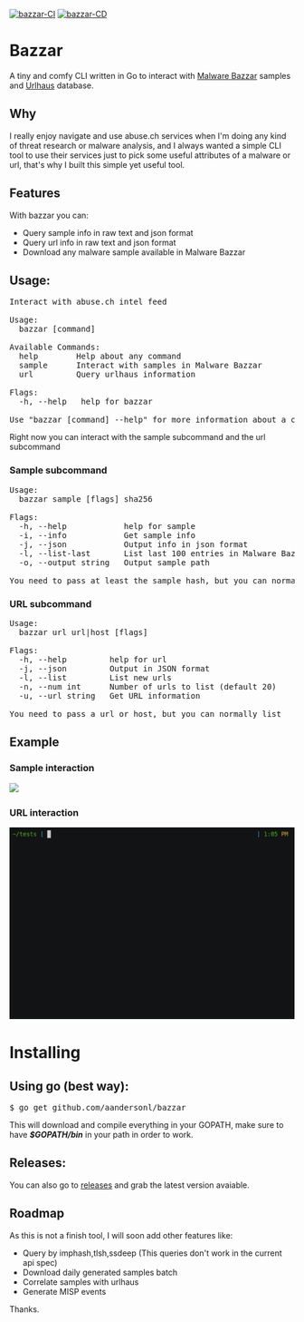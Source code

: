 [![bazzar-CI](https://github.com/AandersonL/bazzar/actions/workflows/ci.yml/badge.svg)](https://github.com/AandersonL/bazzar/actions/workflows/ci.yml)
[![bazzar-CD](https://github.com/AandersonL/bazzar/actions/workflows/cd.yml/badge.svg)](https://github.com/AandersonL/bazzar/actions/workflows/cd.yml)
# Bazzar

A tiny and comfy CLI written in Go to interact with [Malware Bazzar](https://bazaar.abuse.ch/) samples and [Urlhaus](https://urlhaus.abuse.ch/) database.


## Why

I really enjoy navigate and use abuse.ch services when I'm doing any kind of threat research or malware analysis, and I always wanted a simple CLI tool to use their services just to pick some useful attributes of a malware or url, that's why I built this simple yet useful tool.


## Features

With bazzar you can:

* Query sample info in raw text and json format
* Query url info in raw text and json format
* Download any malware sample available in Malware Bazzar



## Usage:

<pre>
Interact with abuse.ch intel feed

Usage:
  bazzar [command]

Available Commands:
  help        Help about any command
  sample      Interact with samples in Malware Bazzar
  url         Query urlhaus information

Flags:
  -h, --help   help for bazzar

Use "bazzar [command] --help" for more information about a command.
</pre>

Right now you can interact with the sample subcommand and the url subcommand

### Sample subcommand
<pre>
Usage:
  bazzar sample [flags] sha256

Flags:
  -h, --help            help for sample
  -i, --info            Get sample info
  -j, --json            Output info in json format
  -l, --list-last       List last 100 entries in Malware Bazzar
  -o, --output string   Output sample path

You need to pass at least the sample hash, but you can normally list
</pre>

### URL subcommand
<pre>
Usage:
  bazzar url url|host [flags]

Flags:
  -h, --help         help for url
  -j, --json         Output in JSON format
  -l, --list         List new urls
  -n, --num int      Number of urls to list (default 20)
  -u, --url string   Get URL information

You need to pass a url or host, but you can normally list
</pre>

## Example 

### Sample interaction

![](assets/samples.gif)

### URL interaction

![](assets/url.gif)



# Installing

## Using go (best way):
<pre>
$ go get github.com/aandersonl/bazzar
</pre>

This will download and compile everything in your GOPATH, make sure to have ***$GOPATH/bin*** in your path in order to work.

## Releases:

You can also go to [releases](https://github.com/AandersonL/bazzar/releases) and grab the latest version avaiable.


## Roadmap

As this is not a finish tool, I will soon add other features like:

* Query by imphash,tlsh,ssdeep (This queries don't work in the current api spec)
* Download daily generated samples batch
* Correlate samples with urlhaus
* Generate MISP events


Thanks.
